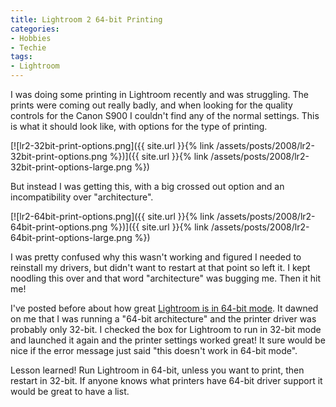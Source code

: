 ```yaml
---
title: Lightroom 2 64-bit Printing
categories:
- Hobbies
- Techie
tags:
- Lightroom
---
```


I was doing some printing in Lightroom recently and was struggling. The prints were coming out really badly, and when looking for the quality controls for the Canon S900 I couldn't find any of the normal settings. This is what it should look like, with options for the type of printing.

[![lr2-32bit-print-options.png]({{ site.url }}{% link /assets/posts/2008/lr2-32bit-print-options.png %})]({{ site.url }}{% link /assets/posts/2008/lr2-32bit-print-options-large.png %})

But instead I was getting this, with a big crossed out option and an incompatibility over "architecture".

[![lr2-64bit-print-options.png]({{ site.url }}{% link /assets/posts/2008/lr2-64bit-print-options.png %})]({{ site.url }}{% link /assets/posts/2008/lr2-64bit-print-options-large.png %})

I was pretty confused why this wasn't working and figured I needed to reinstall my drivers, but didn't want to restart at that point so left it. I kept noodling this over and that word "architecture" was bugging me. Then it hit me!

I've posted before about how great [Lightroom is in 64-bit mode](/thingelstad/lightroom-2-in-64-bit-glory). It dawned on me that I was running a "64-bit architecture" and the printer driver was probably only 32-bit. I checked the box for Lightroom to run in 32-bit mode and launched it again and the printer settings worked great! It sure would be nice if the error message just said "this doesn't work in 64-bit mode".

Lesson learned! Run Lightroom in 64-bit, unless you want to print, then restart in 32-bit. If anyone knows what printers have 64-bit driver support it would be great to have a list.
